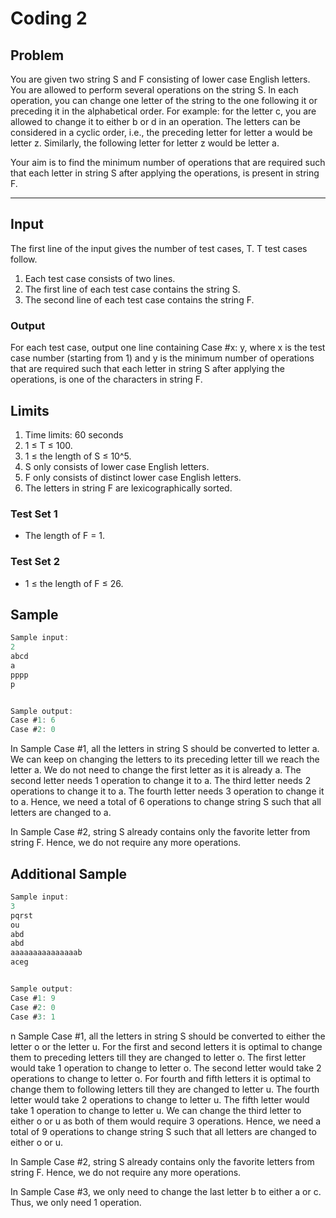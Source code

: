 # Coding 2

## Problem

You are given two string S and F consisting of lower case English letters.
You are allowed to perform several operations on the string S.
In each operation, you can change one letter of the string
to the one following it or preceding it in the alphabetical order.
For example: for the letter c, you are allowed to
change it to either b or d in an operation.
The letters can be considered in a cyclic order, i.e., the preceding letter
for letter a would be letter z.
Similarly, the following letter for letter z would be letter a.

Your aim is to find the minimum number of operations that are required such that each letter in string S after applying
the operations, is present in string F.


****

## Input

The first line of the input gives the number of test cases, T. T
test cases follow.

1. Each test case consists of two lines.
2. The first line of each test case contains the string S.
3. The second line of each test case contains the string F.

### Output

For each test case, output one line containing Case #x: y, where x is
the test case number (starting from 1) and y is the minimum number of
operations that are required such that each letter in string S
after applying the operations, is one of the characters in string F.

## Limits

1. Time limits: 60 seconds
2. 1 ≤ T ≤ 100.
3. 1 ≤ the length of S ≤ 10^5.
4. S only consists of lower case English letters.
5. F only consists of distinct lower case English letters.
6. The letters in string F are lexicographically sorted.

### Test Set 1

- The length of F = 1.

### Test Set 2

- 1 ≤ the length of F ≤ 26.

## Sample

```c
Sample input:
2
abcd
a
pppp
p


Sample output:
Case #1: 6
Case #2: 0
```

In Sample Case #1, all the letters in string S should be converted to letter a. We can keep on changing the letters to
its preceding letter till we reach the letter a. We do not need to change the first letter as it is already a. The
second letter needs 1 operation to change it to a. The third letter needs 2 operations to change it to a. The fourth
letter needs 3 operation to change it to a. Hence, we need a total of 6 operations to change string S such that all
letters are changed to a.

In Sample Case #2, string S already contains only the favorite letter from string F. Hence, we do not require any more
operations.

## Additional Sample

```c
Sample input:
3
pqrst
ou
abd
abd
aaaaaaaaaaaaaaab
aceg


Sample output:
Case #1: 9
Case #2: 0
Case #3: 1

```

n Sample Case #1, all the letters in string S should be converted to either the letter o or the letter u. For the first
and second letters it is optimal to change them to preceding letters till they are changed to letter o. The first letter
would take 1 operation to change to letter o. The second letter would take 2 operations to change to letter o. For
fourth and fifth letters it is optimal to change them to following letters till they are changed to letter u. The fourth
letter would take 2 operations to change to letter u. The fifth letter would take 1 operation to change to letter u. We
can change the third letter to either o or u as both of them would require 3 operations. Hence, we need a total of 9
operations to change string S such that all letters are changed to either o or u.

In Sample Case #2, string S already contains only the favorite letters from string F. Hence, we do not require any more
operations.

In Sample Case #3, we only need to change the last letter b to either a or c. Thus, we only need 1 operation.

